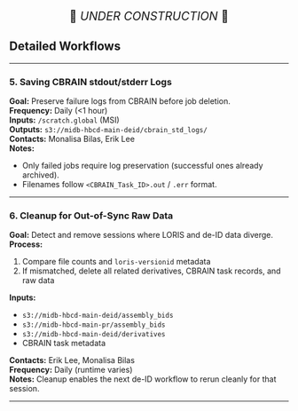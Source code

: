 <p style="text-align: center; font-size: 1.5em;">🚧 <i>UNDER CONSTRUCTION</i> 🚧</p>


## Detailed Workflows

---

### 5. Saving CBRAIN stdout/stderr Logs
**Goal:** Preserve failure logs from CBRAIN before job deletion.  
**Frequency:** Daily (<1 hour)  
**Inputs:** `/scratch.global` (MSI)  
**Outputs:** `s3://midb-hbcd-main-deid/cbrain_std_logs/`  
**Contacts:** Monalisa Bilas, Erik Lee  
**Notes:**
- Only failed jobs require log preservation (successful ones already archived).  
- Filenames follow `<CBRAIN_Task_ID>.out` / `.err` format.

---

### 6. Cleanup for Out-of-Sync Raw Data
**Goal:** Detect and remove sessions where LORIS and de-ID data diverge.  
**Process:**
1. Compare file counts and `loris-versionid` metadata  
2. If mismatched, delete all related derivatives, CBRAIN task records, and raw data  

**Inputs:**
- `s3://midb-hbcd-main-deid/assembly_bids`  
- `s3://midb-hbcd-main-pr/assembly_bids`  
- `s3://midb-hbcd-main-deid/derivatives`  
- CBRAIN task metadata  

**Contacts:** Erik Lee, Monalisa Bilas  
**Frequency:** Daily (runtime varies)  
**Notes:** Cleanup enables the next de-ID workflow to rerun cleanly for that session.

---

